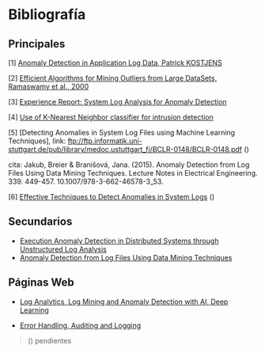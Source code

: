 Bibliografía 
======

## Principales

[1] [Anomaly Detection in Application Log Data, Patrick KOSTJENS](https://github.com/repat/README-template/blob/master/README-websites-gh-pages.md)

[2] [Efficient Algorithms for Mining Outliers from Large DataSets, Ramaswamy et al., 2000](https://webdocs.cs.ualberta.ca/~zaiane/pub/check/ramaswamy.pdf)

[3] [Experience Report: System Log Analysis for Anomaly Detection](https://pdfs.semanticscholar.org/2c1e/d7e32a85d72fb270ebd07a45641acfba02a9.pdf)

[4] [Use of K-Nearest Neighbor classifier for intrusion detection](http://web.cs.ucdavis.edu/~vemuri/papers/knn-ss02.pdf)

[5] [Detecting Anomalies in System Log Files using Machine Learning Techniques], link: ftp://ftp.informatik.uni-stuttgart.de/pub/library/medoc.ustuttgart_fi/BCLR-0148/BCLR-0148.pdf ()

cita: Jakub, Breier & Branišová, Jana. (2015). Anomaly Detection from Log Files Using Data Mining Techniques. Lecture Notes in Electrical Engineering. 339. 449-457. 10.1007/978-3-662-46578-3_53. 

[6] [Effective Techniques to Detect Anomalies in System Logs](https://pdfs.semanticscholar.org/3564/174625ef21cb916e9d245d5fdcbd0178fc9a.pdf) ()

## Secundarios
* [Execution Anomaly Detection in Distributed Systems through Unstructured Log Analysis](https://www.microsoft.com/en-us/research/wp-content/uploads/2016/02/DM790-CR.pdf)
* [Anomaly Detection from Log Files Using Data Mining Techniques](http://jbreier.com/files/papers/icisa_2015.pdf)

## Páginas Web

* [Log Analytics, Log Mining and Anomaly Detection with AI, Deep Learning](https://www.xenonstack.com/blog/data-science/log-analytics-log-mining-anomaly-detection/)

* [Error Handling, Auditing and Logging](https://www.xenonstack.com/blog/data-science/log-analytics-log-mining-anomaly-detection/)


> () pendientes






